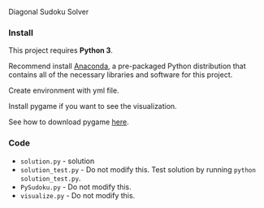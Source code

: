 Diagonal Sudoku Solver

### Install

This project requires **Python 3**.

Recommend install [Anaconda](https://www.continuum.io/downloads), a pre-packaged Python distribution that contains all of the necessary libraries and software for this project.

Create environment with yml file.

Install pygame if you want to see the visualization.

See how to download pygame [here](http://www.pygame.org/download.shtml).

### Code

* `solution.py` - solution
* `solution_test.py` - Do not modify this. Test solution by running `python solution_test.py`.
* `PySudoku.py` - Do not modify this.
* `visualize.py` - Do not modify this.
